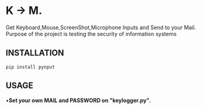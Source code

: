 # K -> M.
Get Keyboard,Mouse,ScreenShot,Microphone Inputs and Send to your Mail.
Purpose of the project is testing the security of information systems

## INSTALLATION

```
pip install pynput

```

## USAGE

•**Set your own MAIL and PASSWORD on "keylogger.py".**
